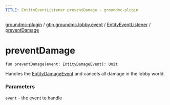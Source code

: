 ```yaml
---
TITLE: EntityEventListener.preventDamage - groundmc-plugin
---
```


[groundmc-plugin](../../index.html) / [gtlp.groundmc.lobby.event](../index.html) / [EntityEventListener](index.html) / [preventDamage](.)

# preventDamage

`fun preventDamage(event: `[`EntityDamageEvent`](https://hub.spigotmc.org/javadocs/spigot/org/bukkit/event/entity/EntityDamageEvent.html)`): `[`Unit`](https://kotlinlang.org/api/latest/jvm/stdlib/kotlin/-unit/index.html)

Handles the [EntityDamageEvent](https://hub.spigotmc.org/javadocs/spigot/org/bukkit/event/entity/EntityDamageEvent.html) and cancels all damage in the lobby world.

### Parameters

`event` - the event to handle
